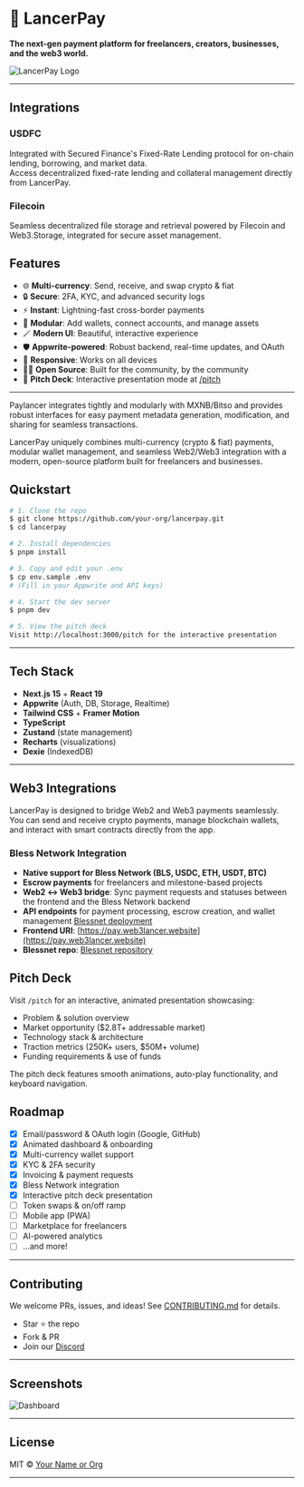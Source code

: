 # 🚀 LancerPay

**The next-gen payment platform for freelancers, creators, businesses, and the web3 world.**

![LancerPay Logo](https://raw.githubusercontent.com/your-org/lancerpay-assets/main/logo-animated.gif)

---

## Integrations

### USDFC

Integrated with Secured Finance's Fixed-Rate Lending protocol for on-chain lending, borrowing, and market data.  
Access decentralized fixed-rate lending and collateral management directly from LancerPay.

### Filecoin

Seamless decentralized file storage and retrieval powered by Filecoin and Web3.Storage, integrated for secure asset management.

## Features

- 🌐 **Multi-currency**: Send, receive, and swap crypto & fiat
- 🔒 **Secure**: 2FA, KYC, and advanced security logs
- ⚡ **Instant**: Lightning-fast cross-border payments
- 🧩 **Modular**: Add wallets, connect accounts, and manage assets
- 🪄 **Modern UI**: Beautiful, interactive experience
- 🛡️ **Appwrite-powered**: Robust backend, real-time updates, and OAuth
- 📱 **Responsive**: Works on all devices
- 🧑‍💻 **Open Source**: Built for the community, by the community
- 🎯 **Pitch Deck**: Interactive presentation mode at [/pitch](https://pay.web3lancer.website/pitch)

---

Paylancer integrates tightly and modularly with MXNB/Bitso and provides robust interfaces for easy payment metadata generation, modification, and sharing for seamless transactions.

LancerPay uniquely combines multi-currency (crypto & fiat) payments, modular wallet management, and seamless Web2/Web3 integration with a modern, open-source platform built for freelancers and businesses.


## Quickstart

```bash
# 1. Clone the repo
$ git clone https://github.com/your-org/lancerpay.git
$ cd lancerpay

# 2. Install dependencies
$ pnpm install

# 3. Copy and edit your .env
$ cp env.sample .env
# (Fill in your Appwrite and API keys)

# 4. Start the dev server
$ pnpm dev

# 5. View the pitch deck
Visit http://localhost:3000/pitch for the interactive presentation
```

---

## Tech Stack

- **Next.js 15** + **React 19**
- **Appwrite** (Auth, DB, Storage, Realtime)
- **Tailwind CSS** + **Framer Motion**
- **TypeScript**
- **Zustand** (state management)
- **Recharts** (visualizations)
- **Dexie** (IndexedDB)

---

## Web3 Integrations

LancerPay is designed to bridge Web2 and Web3 payments seamlessly. You can send and receive crypto payments, manage blockchain wallets, and interact with smart contracts directly from the app.

### Bless Network Integration
- **Native support for Bless Network (BLS, USDC, ETH, USDT, BTC)**
- **Escrow payments** for freelancers and milestone-based projects
- **Web2 ↔ Web3 bridge**: Sync payment requests and statuses between the frontend and the Bless Network backend
- **API endpoints** for payment processing, escrow creation, and wallet management [Blessnet deployment](https://coral-earwig-verene-2jkylule.bls.dev/)
- **Frontend URI**: [https://pay.web3lancer.website](https://pay.web3lancer.website)
- **Blessnet repo**: [Blessnet repository](https://github.com/web3lancer/lancerpaybless.git)

## Pitch Deck

Visit `/pitch` for an interactive, animated presentation showcasing:
- Problem & solution overview
- Market opportunity ($2.8T+ addressable market)
- Technology stack & architecture
- Traction metrics (250K+ users, $50M+ volume)
- Funding requirements & use of funds

The pitch deck features smooth animations, auto-play functionality, and keyboard navigation.

## Roadmap

- [x] Email/password & OAuth login (Google, GitHub)
- [x] Animated dashboard & onboarding
- [x] Multi-currency wallet support
- [x] KYC & 2FA security
- [x] Invoicing & payment requests
- [x] Bless Network integration
- [x] Interactive pitch deck presentation
- [ ] Token swaps & on/off ramp
- [ ] Mobile app (PWA)
- [ ] Marketplace for freelancers
- [ ] AI-powered analytics
- [ ] ...and more!

---

## Contributing

We welcome PRs, issues, and ideas! See [CONTRIBUTING.md](CONTRIBUTING.md) for details.

- Star ⭐ the repo
- Fork & PR
- Join our [Discord](https://discord.gg/your-invite)

---

## Screenshots

![Dashboard](https://raw.githubusercontent.com/your-org/lancerpay-assets/main/dashboard-animated.gif)

---

## License

MIT © [Your Name or Org](https://github.com/your-org)

---

